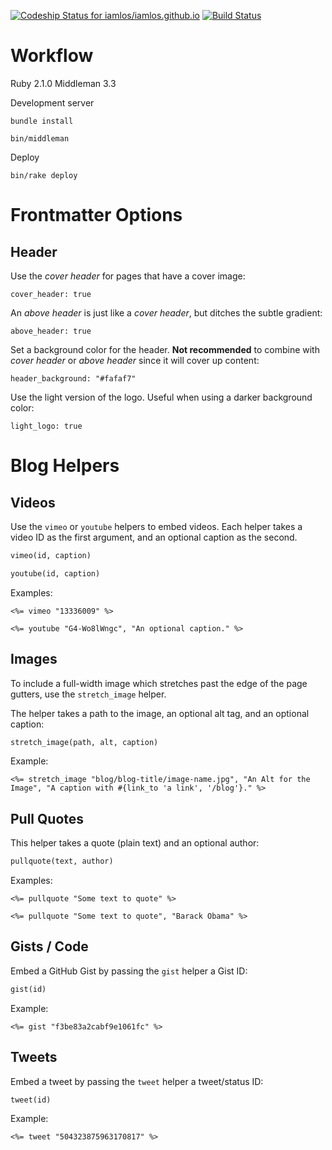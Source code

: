 [ ![Codeship Status for iamlos/iamlos.github.io](https://codeship.com/projects/4dc4b590-2711-0134-eb9c-1a92c267077e/status?branch=master)](https://codeship.com/projects/162183)  [![Build Status](https://drone.io/github.com/iamlos/iamlos.github.io/status.png)](https://drone.io/github.com/iamlos/iamlos.github.io/latest) 
# Workflow

Ruby 2.1.0
Middleman 3.3

Development server

```
bundle install
```

```
bin/middleman
```

Deploy

```
bin/rake deploy
```

# Frontmatter Options

## Header

Use the *cover header* for pages that have a cover image:

```
cover_header: true
```

An *above header* is just like a *cover header*, but ditches the subtle gradient:

```
above_header: true
```

Set a background color for the header. **Not recommended** to combine with *cover header* or *above header* since it will cover up content:

```
header_background: "#fafaf7"
```

Use the light version of the logo. Useful when using a darker background color:

```
light_logo: true
```

# Blog Helpers

## Videos

Use the `vimeo` or `youtube` helpers to embed videos. Each helper takes a video ID as the first argument, and an optional caption as the second.

```ruby
vimeo(id, caption)

youtube(id, caption)
```

Examples:

```erb
<%= vimeo "13336009" %>

<%= youtube "G4-Wo8lWngc", "An optional caption." %>
```

## Images

To include a full-width image which stretches past the edge of the page gutters, use the `stretch_image` helper.

The helper takes a path to the image, an optional alt tag, and an optional caption:

```ruby
stretch_image(path, alt, caption)
```

Example:

```erb
<%= stretch_image "blog/blog-title/image-name.jpg", "An Alt for the Image", "A caption with #{link_to 'a link', '/blog'}." %>
```

## Pull Quotes

This helper takes a quote (plain text) and an optional author:

```ruby
pullquote(text, author)
```

Examples:

```erb
<%= pullquote "Some text to quote" %>

<%= pullquote "Some text to quote", "Barack Obama" %>
```

## Gists / Code

Embed a GitHub Gist by passing the `gist` helper a Gist ID:

```ruby
gist(id)
```

Example:

```erb
<%= gist "f3be83a2cabf9e1061fc" %>
```

## Tweets

Embed a tweet by passing the `tweet` helper a tweet/status ID:

```ruby
tweet(id)
```

Example:

```erb
<%= tweet "504323875963170817" %>
```
